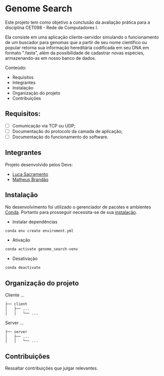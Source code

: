 # Genome Search

Este projeto tem como objetivo a conclusão da avaliação prática para a disciplina CET098 - Rede de Computadores I. 

Ela consiste em uma aplicação cliente-servidor simulando o funcionamento de um buscador para genomas que a partir de seu nome científico ou popular retorna sua informação hereditária codificada em seu DNA em formato ".fasta", além da possibilidade de cadastrar novas espécies, armazenando-as em nosso banco de dados.

Conteúdo:
- Requisitos
- Integrantes
- Instalação
- Organização do projeto
- Contribuições

## Requisitos:
- [ ] Comunicação via TCP ou UDP;
- [ ] Documentação do protocolo da camada de aplicação;
- [ ] Documentação do funcionamento do software.

## Integrantes

Projeto desenvolvido pelos Devs:

- [Luca Sacramento](https://github.com/lucasao98)
- [Matheus Brandão](https://github.com/MatBrands)

## Instalação

No desenvolvimento foi utilizado o gerenciador de pacotes e ambientes [Conda](https://conda.io/). Portanto para prosseguir necessita-se de sua [instalação](https://conda.io/projects/conda/en/latest/user-guide/install/index.html).

- Instalar dependências
```sh
conda env create enviroment.yml
```

- Ativação
```sh
conda activate genome_search-venv
```

- Desativação
```sh
conda deactivate
```

## Organização do projeto

Cliente ...

```sh
├── client
│   ├── ...
│   │   └── ...
```

Server ...

```sh
├── server
│   ├── ...
│   │   └── ...
```


## Contribuições

Ressaltar contribuições que julgar relevantes.